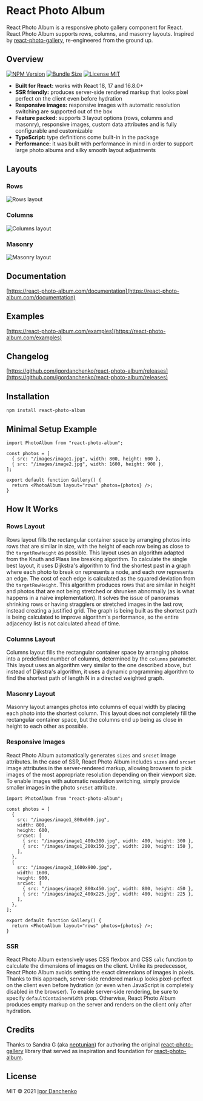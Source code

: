 # React Photo Album

React Photo Album is a responsive photo gallery component for React. React Photo
Album supports rows, columns, and masonry layouts. Inspired by
[react-photo-gallery](https://github.com/neptunian/react-photo-gallery),
re-engineered from the ground up.

## Overview

[![NPM Version](https://img.shields.io/npm/v/react-photo-album.svg?color=blue)](https://www.npmjs.com/package/react-photo-album)
[![Bundle Size](https://img.shields.io/bundlephobia/minzip/react-photo-album.svg?color=blue)](https://bundlephobia.com/package/react-photo-album)
[![License MIT](https://img.shields.io/npm/l/react-photo-album.svg?color=blue)](https://github.com/igordanchenko/react-photo-album/blob/main/LICENSE)

- **Built for React:** works with React 18, 17 and 16.8.0+
- **SSR friendly:** produces server-side rendered markup that looks pixel
  perfect on the client even before hydration
- **Responsive images:** responsive images with automatic resolution switching
  are supported out of the box
- **Feature packed:** supports 3 layout options (rows, columns and masonry),
  responsive images, custom data attributes and is fully configurable and
  customizable
- **TypeScript:** type definitions come built-in in the package
- **Performance:** it was built with performance in mind in order to support
  large photo albums and silky smooth layout adjustments

## Layouts

### Rows

![Rows layout](https://react-photo-album.com/images/layouts/rows.jpg)

### Columns

![Columns layout](https://react-photo-album.com/images/layouts/columns.jpg)

### Masonry

![Masonry layout](https://react-photo-album.com/images/layouts/masonry.jpg)

## Documentation

[https://react-photo-album.com/documentation](https://react-photo-album.com/documentation)

## Examples

[https://react-photo-album.com/examples](https://react-photo-album.com/examples)

## Changelog

[https://github.com/igordanchenko/react-photo-album/releases](https://github.com/igordanchenko/react-photo-album/releases)

## Installation

```shell
npm install react-photo-album
```

## Minimal Setup Example

```tsx
import PhotoAlbum from "react-photo-album";

const photos = [
  { src: "/images/image1.jpg", width: 800, height: 600 },
  { src: "/images/image2.jpg", width: 1600, height: 900 },
];

export default function Gallery() {
  return <PhotoAlbum layout="rows" photos={photos} />;
}
```

## How It Works

### Rows Layout

Rows layout fills the rectangular container space by arranging photos into rows
that are similar in size, with the height of each row being as close to the
`targetRowHeight` as possible. This layout uses an algorithm adapted from the
Knuth and Plass line breaking algorithm. To calculate the single best layout, it
uses Dijkstra's algorithm to find the shortest past in a graph where each photo
to break on represents a node, and each row represents an edge. The cost of each
edge is calculated as the squared deviation from the `targetRowHeight`. This
algorithm produces rows that are similar in height and photos that are not being
stretched or shrunken abnormally (as is what happens in a naive implementation).
It solves the issue of panoramas shrinking rows or having stragglers or
stretched images in the last row, instead creating a justified grid. The graph
is being built as the shortest path is being calculated to improve algorithm's
performance, so the entire adjacency list is not calculated ahead of time.

### Columns Layout

Columns layout fills the rectangular container space by arranging photos into a
predefined number of columns, determined by the `columns` parameter. This layout
uses an algorithm very similar to the one described above, but instead of
Dijkstra's algorithm, it uses a dynamic programming algorithm to find the
shortest path of length N in a directed weighted graph.

### Masonry Layout

Masonry layout arranges photos into columns of equal width by placing each photo
into the shortest column. This layout does not completely fill the rectangular
container space, but the columns end up being as close in height to each other
as possible.

### Responsive Images

React Photo Album automatically generates `sizes` and `srcset` image attributes.
In the case of SSR, React Photo Album includes `sizes` and `srcset` image
attributes in the server-rendered markup, allowing browsers to pick images of
the most appropriate resolution depending on their viewport size. To enable
images with automatic resolution switching, simply provide smaller images in the
photo `srcSet` attribute.

```tsx
import PhotoAlbum from "react-photo-album";

const photos = [
  {
    src: "/images/image1_800x600.jpg",
    width: 800,
    height: 600,
    srcSet: [
      { src: "/images/image1_400x300.jpg", width: 400, height: 300 },
      { src: "/images/image1_200x150.jpg", width: 200, height: 150 },
    ],
  },
  {
    src: "/images/image2_1600x900.jpg",
    width: 1600,
    height: 900,
    srcSet: [
      { src: "/images/image2_800x450.jpg", width: 800, height: 450 },
      { src: "/images/image2_400x225.jpg", width: 400, height: 225 },
    ],
  },
];

export default function Gallery() {
  return <PhotoAlbum layout="rows" photos={photos} />;
}
```

### SSR

React Photo Album extensively uses CSS flexbox and CSS `calc` function to
calculate the dimensions of images on the client. Unlike its predecessor, React
Photo Album avoids setting the exact dimensions of images in pixels. Thanks to
this approach, server-side rendered markup looks pixel-perfect on the client
even before hydration (or even when JavaScript is completely disabled in the
browser). To enable server-side rendering, be sure to specify
`defaultContainerWidth` prop. Otherwise, React Photo Album produces empty markup
on the server and renders on the client only after hydration.

## Credits

Thanks to Sandra G (aka [neptunian](https://github.com/neptunian)) for authoring
the original
[react-photo-gallery](https://github.com/neptunian/react-photo-gallery) library
that served as inspiration and foundation for
[react-photo-album](https://github.com/igordanchenko/react-photo-album).

## License

MIT © 2021 [Igor Danchenko](https://github.com/igordanchenko)
